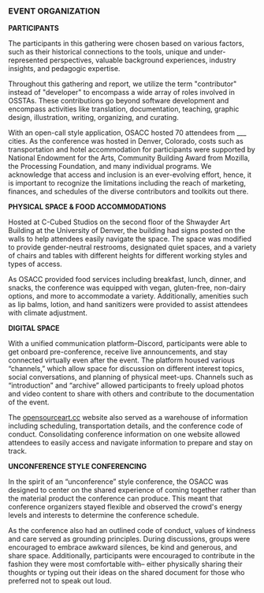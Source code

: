 ### EVENT ORGANIZATION

**PARTICIPANTS**

The participants in this gathering were chosen based on various factors, such as their historical connections to the tools, unique and under-represented perspectives, valuable background experiences, industry insights, and pedagogic expertise.

Throughout this gathering and report, we utilize the term "contributor" instead of "developer" to encompass a wide array of roles involved in OSSTAs. These contributions go beyond software development and encompass activities like translation, documentation, teaching, graphic design, illustration, writing, organizing, and curating. 

With an open-call style application, OSACC hosted 70 attendees from ___ cities. As the conference was hosted in Denver, Colorado, costs such as transportation and hotel accommodation for participants were supported by National Endowment for the Arts, Community Building Award from Mozilla, the Processing Foundation, and many individual programs. We acknowledge that access and inclusion is an ever-evolving effort, hence, it is important to recognize the limitations including the reach of marketing, finances, and schedules of the diverse contributors and toolkits out there.

**PHYSICAL SPACE & FOOD ACCOMMODATIONS**

Hosted at C-Cubed Studios on the second floor of the Shwayder Art Building at the University of Denver, the building had signs posted on the walls to help attendees easily navigate the space. The space was modified to provide gender-neutral restrooms, designated quiet spaces, and a variety of chairs and tables with different heights for different working styles and types of access.

As OSACC provided food services including breakfast, lunch, dinner, and snacks, the conference was equipped with vegan, gluten-free, non-dairy options, and more to accommodate a variety. Additionally, amenities such as lip balms, lotion, and hand sanitizers were provided to assist attendees with climate adjustment.

**DIGITAL SPACE**

With a unified communication platform–Discord, participants were able to get onboard pre-conference, receive live announcements, and stay connected virtually even after the event. The platform housed various “channels,” which allow space for discussion on different interest topics, social conversations, and planning of physical meet-ups. Channels such as “introduction” and “archive” allowed participants to freely upload photos and video content to share with others and contribute to the documentation of the event.

The [opensourceart.cc](https://opensourceart.cc) website also served as a warehouse of information including scheduling, transportation details, and the conference code of conduct. Consolidating conference information on one website allowed attendees to easily access and navigate information to prepare and stay on track.

**UNCONFERENCE STYLE CONFERENCING**

In the spirit of an “unconference” style conference, the OSACC was designed to center on the shared experience of coming together rather than the material product the conference can produce. This meant that conference organizers stayed flexible and observed the crowd's energy levels and interests to determine the conference schedule.

As the conference also had an outlined code of conduct, values of kindness and care served as grounding principles. During discussions, groups were encouraged to embrace awkward silences, be kind and generous, and share space. Additionally, participants were encouraged to contribute in the fashion they were most comfortable with– either physically sharing their thoughts or typing out their ideas on the shared document for those who preferred not to speak out loud. 
